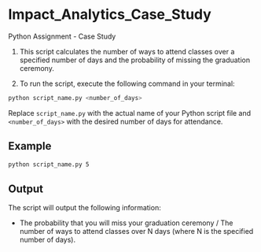 # Impact_Analytics_Case_Study
Python Assignment - Case Study 

1. This script calculates the number of ways to attend classes over a specified number of days and 
the probability of missing the graduation ceremony.

2. To run the script, execute the following command in your terminal:

```bash
python script_name.py <number_of_days>
```

Replace `script_name.py` with the actual name of your Python script file and `<number_of_days>` 
with the desired number of days for attendance.

## Example

```bash
python script_name.py 5
```

## Output

The script will output the following information:

-  The probability that you will miss your graduation ceremony / The number of ways to attend classes over N days (where N is the specified number of days).
